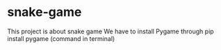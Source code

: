 # snake-game
This project is about snake game
We have to install Pygame through
pip install pygame (command in terminal)
